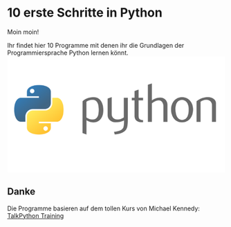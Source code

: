 # 10 erste Schritte in Python

Moin moin!

Ihr findet hier 10 Programme mit denen ihr die Grundlagen der Programmiersprache Python lernen könnt.
![image](python-logo.png)



Danke
-----------
Die Programme basieren auf dem tollen Kurs von Michael Kennedy:
[TalkPython Training](https://training.talkpython.fm/courses/explore_python_jumpstart/python-language-jumpstart-building-10-apps)